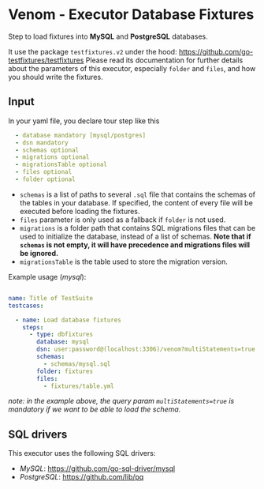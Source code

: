 # Venom - Executor Database Fixtures

Step to load fixtures into **MySQL** and **PostgreSQL** databases.

It use the package `testfixtures.v2` under the hood: https://github.com/go-testfixtures/testfixtures
Please read its documentation for further details about the parameters of this executor, especially `folder` and `files`, and how you should write the fixtures.

## Input
In your yaml file, you declare tour step like this

```yaml
  - database mandatory [mysql/postgres]
  - dsn mandatory
  - schemas optional
  - migrations optional
  - migrationsTable optional
  - files optional
  - folder optional
 ```

- `schemas` is a list of paths to several `.sql` file that contains the schemas of the tables in your database. If specified, the content of every file will be executed before loading the fixtures.
- `files` parameter is only used as a fallback if `folder` is not used.
- `migrations` is a folder path that contains SQL migrations files that can be used to initialize the database, instead of a list of schemas. **Note that if `schemas` is not empty, it will have precedence and migrations files will be ignored.**
- `migrationsTable` is the table used to store the migration version.

Example usage (_mysql_):
```yaml

name: Title of TestSuite
testcases:

  - name: Load database fixtures
    steps:
      - type: dbfixtures
        database: mysql
        dsn: user:password@(localhost:3306)/venom?multiStatements=true
        schemas:
          - schemas/mysql.sql
        folder: fixtures
        files:
          - fixtures/table.yml

```

*note: in the example above, the query param `multiStatements=true` is mandatory if we want to be able to load the schema.*

## SQL drivers

This executor uses the following SQL drivers:

- _MySQL_: https://github.com/go-sql-driver/mysql
- _PostgreSQL_: https://github.com/lib/pq
